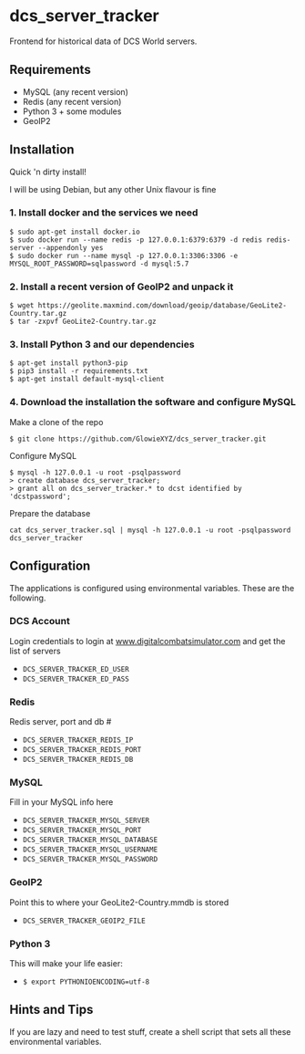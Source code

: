 # dcs_server_tracker
Frontend for historical data of DCS World servers.

## Requirements
* MySQL (any recent version)
* Redis (any recent version)
* Python 3 + some modules
* GeoIP2

## Installation
Quick 'n dirty install!

I will be using Debian, but any other Unix flavour is fine

### 1. Install docker and the services we need
```
$ sudo apt-get install docker.io
$ sudo docker run --name redis -p 127.0.0.1:6379:6379 -d redis redis-server --appendonly yes
$ sudo docker run --name mysql -p 127.0.0.1:3306:3306 -e MYSQL_ROOT_PASSWORD=sqlpassword -d mysql:5.7
```

### 2. Install a recent version of GeoIP2 and unpack it
```
$ wget https://geolite.maxmind.com/download/geoip/database/GeoLite2-Country.tar.gz
$ tar -zxpvf GeoLite2-Country.tar.gz
```

### 3. Install Python 3 and our dependencies
```
$ apt-get install python3-pip
$ pip3 install -r requirements.txt
$ apt-get install default-mysql-client
```

### 4. Download the installation the software and configure MySQL
Make a clone of the repo
```
$ git clone https://github.com/GlowieXYZ/dcs_server_tracker.git
```

Configure MySQL
```
$ mysql -h 127.0.0.1 -u root -psqlpassword
> create database dcs_server_tracker;
> grant all on dcs_server_tracker.* to dcst identified by 'dcstpassword';
```

Prepare the database
```
cat dcs_server_tracker.sql | mysql -h 127.0.0.1 -u root -psqlpassword dcs_server_tracker
```


## Configuration
The applications is configured using environmental variables. These are the following.

### DCS Account
Login credentials to login at www.digitalcombatsimulator.com and get the list of servers
* `DCS_SERVER_TRACKER_ED_USER`
* `DCS_SERVER_TRACKER_ED_PASS`

### Redis
Redis server, port and db #
* `DCS_SERVER_TRACKER_REDIS_IP`
* `DCS_SERVER_TRACKER_REDIS_PORT`
* `DCS_SERVER_TRACKER_REDIS_DB`

### MySQL
Fill in your MySQL info here
* `DCS_SERVER_TRACKER_MYSQL_SERVER`
* `DCS_SERVER_TRACKER_MYSQL_PORT`
* `DCS_SERVER_TRACKER_MYSQL_DATABASE`
* `DCS_SERVER_TRACKER_MYSQL_USERNAME`
* `DCS_SERVER_TRACKER_MYSQL_PASSWORD`

### GeoIP2
Point this to where your GeoLite2-Country.mmdb is stored
* `DCS_SERVER_TRACKER_GEOIP2_FILE`

### Python 3
This will make your life easier:
* `$ export PYTHONIOENCODING=utf-8`

## Hints and Tips
If you are lazy and need to test stuff, create a shell script that sets all these environmental variables.
